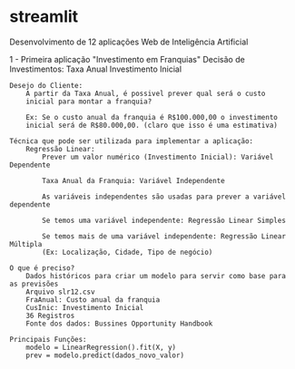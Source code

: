 # streamlit
Desenvolvimento de 12 aplicações Web de Inteligência Artificial

1 - Primeira aplicação "Investimento em Franquias"
    Decisão de Investimentos:
        Taxa Anual
        Investimento Inicial

    Desejo do Cliente:
        A partir da Taxa Anual, é possivel prever qual será o custo
        inicial para montar a franquia?

        Ex: Se o custo anual da franquia é R$100.000,00 o investimento
        inicial será de R$80.000,00. (claro que isso é uma estimativa)

    Técnica que pode ser utilizada para implementar a aplicação:
        Regressão Linear:
            Prever um valor numérico (Investimento Inicial): Variável Dependente

            Taxa Anual da Franquia: Variável Independente

            As variáveis independentes são usadas para prever a variável dependente

            Se temos uma variável independente: Regressão Linear Simples

            Se temos mais de uma variável independente: Regressão Linear Múltipla
            (Ex: Localização, Cidade, Tipo de negócio)

    O que é preciso?
        Dados históricos para criar um modelo para servir como base para as previsões
        Arquivo slr12.csv
        FraAnual: Custo anual da franquia
        CusInic: Investimento Inicial
        36 Registros
        Fonte dos dados: Bussines Opportunity Handbook

    Principais Funções:
        modelo = LinearRegression().fit(X, y)
        prev = modelo.predict(dados_novo_valor)